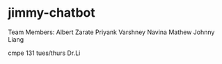 # jimmy-chatbot
Team Members:
Albert Zarate
Priyank Varshney
Navina Mathew
Johnny Liang 

cmpe 131 tues/thurs Dr.Li
